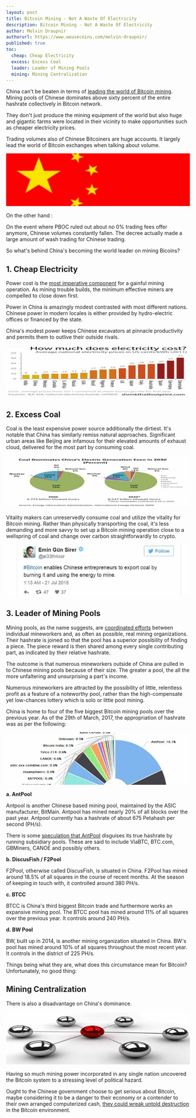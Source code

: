 ```yaml
---
layout: post
title: Bitcoin Mining - Not A Waste Of Electricity
description: Bitcoin Mining - Not A Waste Of Electricity
author: Melvin Draupnir
authorurl: https://www.weusecoins.com/melvin-draupnir/
published: true
toc:
  cheap: Cheap Electricity
  excess: Excess Coal
  leader: Leader of Mining Pools
  mining: Mining Centralization
---
```


<p>China can't be beaten in terms of <a href="/arguments-in-new-york-court-with-a-french-bitcoiner/">leading the world of Bitcoin mining</a>.  Mining pools of Chinese dominates above sixty percent of the entire hashrate collectively in Bitcoin network.  </p>

<p>They don't just produce the mining equipment of the world but also huge and gigantic farms were located in their vicinity to make opportunities such as cheaper electricity prices.</p>

<p>Trading volumes also of Chinese Bitcoiners are huge accounts. It largely lead the world of Bitcoin exchanges when talking about volume.</p>

<p><center><img src="/images/china-dominance-1.jpg" alt="china dominance"/></center></p>

<p>On the other hand :

<p>On the event where PBOC ruled out about no 0% trading fees offer anymore, Chinese volumes constantly fallen. The decree actually made a large amount of wash trading for Chinese trading.</p>

<p>So what's behind China's becoming the world leader on mining Bicoins?</p>
 
<h2 id="cheap">1. Cheap Electricity</h2>

<p>Power cost is the <a href="/reasons-why-dash-price-soar-high-exponentially/">most imperative component</a> for a gainful mining operation. As mining trouble builds, the minimum effective miners are compelled to close down first. </p>

<p>Power in China is amazingly modest contrasted with most different nations. Chinese power in modern locales is either provided by hydro-electric offices or financed by the state. </p>

<p>China's modest power keeps Chinese excavators at pinnacle productivity and permits them to outlive their outside rivals.</p>

<p><center><img src="/images/china-dominance-2.jpg" alt="china dominance"/></center></p>

<h2 id="excess">2. Excess Coal</h2>

<p>Coal is the least expensive power source additionally the dirtiest. It's notable that China has similarly remiss natural approaches. Significant urban areas like Beijing are infamous for their elevated amounts of exhaust cloud, delivered for the most part by consuming coal. </p>

<p><center><img src="/images/china-dominance-3.jpg" alt="china dominance"/></center></p>

<p>Vitality makers can unreservedly consume coal and utilize the vitality for Bitcoin mining. Rather than physically transporting the coal, it's less demanding and more savvy to set up a Bitcoin mining operation close to a wellspring of coal and change over carbon straightforwardly to crypto.</p>

<p><center><img src="/images/china-dominance-4.jpg" alt="china dominance"/></center></p>

<h2 id="leader">3. Leader of Mining Pools</h2>

<p>Mining pools, as the name suggests, are <a href="/nothing-to-worry-about-high-transaction-fees-in-bitcoin/">coordinated efforts</a> between individual mineworkers and, as often as possible, real mining organizations. Their hashrate is joined so that the pool has a superior possibility of finding a piece. The piece reward is then shared among every single contributing part, as indicated by their relative hashrate. </p>

<p>The outcome is that numerous mineworkers outside of China are pulled in to Chinese mining pools because of their size. The greater a pool, the all the more unfaltering and unsurprising a part's income. </p>

<p>Numerous mineworkers are attracted by the possibility of little, relentless profit as a feature of a noteworthy pool, rather than the high-compensate yet low-chances lottery which is solo or little pool mining. </p>

<p>China is home to four of the five biggest Bitcoin mining pools over the previous year. As of the 29th of March, 2017, the appropriation of hashrate was as per the following:</p>

<p><center><img src="/images/china-dominance-5.jpg" alt="china dominance"/></center></p>

<strong>a. AntPool</strong>

<p>Antpool is another Chinese based mining pool, maintained by the ASIC manufacturer, BitMain. Antpool has mined nearly 20% of all blocks over the past year. Antpool currently has a hashrate of about 675 Petahash per second (PH/s).</p>

<p>There is some <a href="/bitcoin-gambling-investments-612/">speculation that AntPool</a> disguises its true hashrate by running subsidiary pools. These are said to include ViaBTC, BTC.com, GBMiners, CANOE and possibly others.</p>

<strong>b. DiscusFish / F2Pool</strong>

<p>F2Pool, otherwise called DiscusFish, is situated in China. F2Pool has mined around 18.5% of all squares in the course of recent months. At the season of keeping in touch with, it controlled around 380 PH/s.</p>

<strong>c. BTCC</strong>

<p>BTCC is China's third biggest Bitcoin trade and furthermore works an expansive mining pool. The BTCC pool has mined around 11% of all squares over the previous year. It controls around 240 PH/s.</p>

<strong>d. BW Pool</strong>

<p>BW, built up in 2014, is another mining organization situated in China. BW's pool has mined around 10% of all squares throughout the most recent year. It controls in the district of 225 PH/s. </p>

<p>Things being what they are, what does this circumstance mean for Bitcoin? Unfortunately, no good thing:</p>

<h2 id="mining">Mining Centralization</h2>

<p>There is also a disadvantage on China's dominance.</p>

<p><center><img src="/images/china-dominance-6.jpg" alt="china dominance"/></center></p>

<p>Having so much mining power incorporated in any single nation uncovered the Bitcoin system to a stressing level of political hazard.</p>
 
<p>Ought to the Chinese government choose to get serious about Bitcoin, maybe considering it to be a danger to their economy or a contender to their own arranged computerized cash, <a href="/venezuela-troubles-continue-while-bitcoin-at-usd-1010/">they could wreak untold destruction</a> in the Bitcoin environment.</p>

